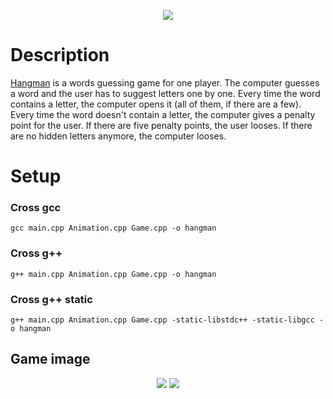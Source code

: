<p align=center>
  <img src="https://i.imgur.com/HJ0o56W.jpeg">
</p>

# Description
[Hangman](https://en.wikipedia.org/wiki/Hangman_%28game%29) is a words guessing game for one player. The computer guesses a word and the user has to suggest letters one by one. Every time the word contains a letter, the computer opens it (all of them, if there are a few). Every time the word doesn't contain a letter, the computer gives a penalty point for the user. If there are five penalty points, the user looses. If there are no hidden letters anymore, the computer looses.

# Setup
### Cross gcc
```
gcc main.cpp Animation.cpp Game.cpp -o hangman
```
### Cross g++
```
g++ main.cpp Animation.cpp Game.cpp -o hangman
```
### Cross g++ static
```
g++ main.cpp Animation.cpp Game.cpp -static-libstdc++ -static-libgcc -o hangman
```

## Game image
<p align="center" width="100%">
  <img src="https://i.imgur.com/JLGhDG9.png">
  <img src="https://i.imgur.com/hcjBa5a.png">
</p>
